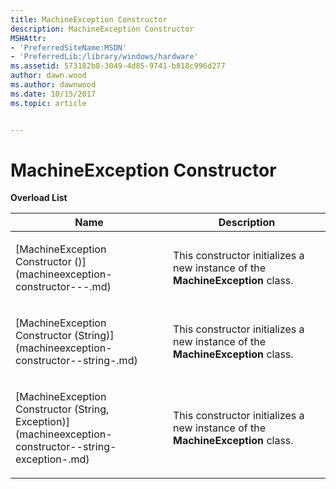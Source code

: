 ```yaml
---
title: MachineException Constructor
description: MachineException Constructor
MSHAttr:
- 'PreferredSiteName:MSDN'
- 'PreferredLib:/library/windows/hardware'
ms.assetid: 573182b8-3049-4d85-9741-b818c996d277
author: dawn.wood
ms.author: dawnwood
ms.date: 10/15/2017
ms.topic: article


---
```


# MachineException Constructor


**Overload List**

<table>
<colgroup>
<col width="50%" />
<col width="50%" />
</colgroup>
<thead>
<tr class="header">
<th>Name</th>
<th>Description</th>
</tr>
</thead>
<tbody>
<tr class="odd">
<td><p>[MachineException Constructor ()](machineexception-constructor---.md)</p></td>
<td><p>This constructor initializes a new instance of the <strong>MachineException</strong> class.</p></td>
</tr>
<tr class="even">
<td><p>[MachineException Constructor (String)](machineexception-constructor--string-.md)</p></td>
<td><p>This constructor initializes a new instance of the <strong>MachineException</strong> class.</p></td>
</tr>
<tr class="odd">
<td><p>[MachineException Constructor (String, Exception)](machineexception-constructor--string-exception-.md)</p></td>
<td><p>This constructor initializes a new instance of the <strong>MachineException</strong> class.</p></td>
</tr>
</tbody>
</table>

 

 

 






